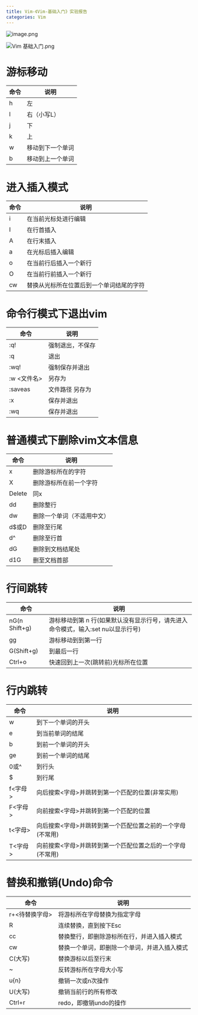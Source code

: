 ```yaml
---
title: Vim-《Vim-基础入门》实验报告
categories: Vim
---
```

![image.png](https://upload-images.jianshu.io/upload_images/15325592-8af9025c89cc7c77.png?imageMogr2/auto-orient/strip%7CimageView2/2/w/1240)
<!-- more -->

![Vim 基础入门.png](https://upload-images.jianshu.io/upload_images/15325592-c5665f23ea133cca.png?imageMogr2/auto-orient/strip%7CimageView2/2/w/1240)
<!-- more -->

#  游标移动

|  命令 |  说明 |
| ------------ | ------------ |
|h  |左
|l  |右（小写L）
|j  |下
|k  |上
|w  |移动到下一个单词
|b  |移动到上一个单词

#  进入插入模式

|  命令 |  说明 |
| ------------ | ------------ |
|i  |在当前光标处进行编辑
|I  |在行首插入
|A  |在行末插入
|a  |在光标后插入编辑
|o  |在当前行后插入一个新行
|O  |在当前行前插入一个新行
|cw |替换从光标所在位置后到一个单词结尾的字符

#  命令行模式下退出vim

|  命令 |  说明 |
| ------------ | ------------ |
|:q!    |强制退出，不保存
|:q |退出
|:wq!   |强制保存并退出
|:w <文件名>   |另存为
|:saveas |文件路径  另存为
|:x |保存并退出
|:wq    |保存并退出

#  普通模式下删除vim文本信息

|  命令 |  说明 |
| ------------ | ------------ |
|x  |删除游标所在的字符
|X  |删除游标所在前一个字符
|Delete |同x
|dd |删除整行
|dw |删除一个单词（不适用中文）
|d$或D   |删除至行尾
|d^ |删除至行首
|dG |删除到文档结尾处
|d1G    |删至文档首部

#  行间跳转

|  命令 |  说明 |
| ------------ | ------------ |
|nG(n Shift+g)  |游标移动到第 n 行(如果默认没有显示行号，请先进入命令模式，输入:set nu以显示行号)
|gg |游标移动到到第一行
|G(Shift+g) |到最后一行
|Ctrl+o |快速回到上一次(跳转前)光标所在位置

#  行内跳转

|  命令 |  说明 |
| ------------ | ------------ |
|w  |到下一个单词的开头
|e  |到当前单词的结尾
|b  |到前一个单词的开头
|ge |到前一个单词的结尾
|0或^    |到行头
|$  |到行尾
|f<字母>  |向后搜索<字母>并跳转到第一个匹配的位置(非常实用)
|F<字母>  |向前搜索<字母>并跳转到第一个匹配的位置
|t<字母>  |向后搜索<字母>并跳转到第一个匹配位置之前的一个字母(不常用)
|T<字母>  |向前搜索<字母>并跳转到第一个匹配位置之后的一个字母(不常用)

#  替换和撤销(Undo)命令

|  命令 |  说明 |
| ------------ | ------------ |
|r+<待替换字母>  |将游标所在字母替换为指定字母
|R  |连续替换，直到按下Esc
|cc |替换整行，即删除游标所在行，并进入插入模式
|cw |替换一个单词，即删除一个单词，并进入插入模式
|C(大写)  |替换游标以后至行末
|~  |反转游标所在字母大小写
|u{n}   |撤销一次或n次操作
|U(大写)  |撤销当前行的所有修改
|Ctrl+r |redo，即撤销undo的操作
